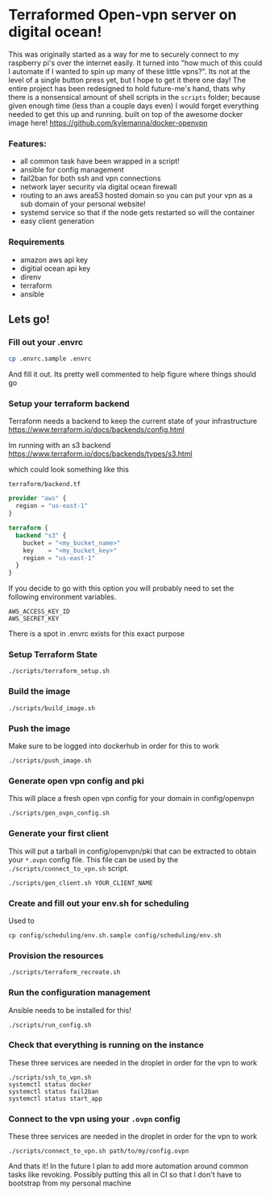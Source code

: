 # Terraformed Open-vpn server on digital ocean!

This was originally started as a way for me to securely connect to my raspberry pi's over the internet easily. It turned into "how much of this could I automate if I wanted to spin up many of these little vpns?". Its not at the level of a single button press yet, but I hope to get it there one day! The entire project has been redesigned to hold future-me's hand, thats why there is a nonsensical amount of shell scripts in the `scripts` folder; because given enough time (less than a couple days even) I would forget everything needed to get this up and running. built on top of the awesome docker image here! https://github.com/kylemanna/docker-openvpn 

### Features:
- all common task have been wrapped in a script!
- ansible for config management
- fail2ban for both ssh and vpn connections
- network layer security via digital ocean firewall
- routing to an aws area53 hosted domain so you can put your vpn
  as a sub domain of your personal website!
- systemd service so that if the node gets restarted so will the container
- easy client generation

### Requirements
- amazon aws api key
- digitial ocean api key
- direnv
- terraform
- ansible

## Lets go!

### Fill out your .envrc
```sh
cp .envrc.sample .envrc
```
And fill it out. Its pretty well commented to help figure where things should go

### Setup your terraform backend

Terraform needs a backend to keep the current state of your infrastructure
https://www.terraform.io/docs/backends/config.html

Im running with an s3 backend
https://www.terraform.io/docs/backends/types/s3.html

which could look something like this

```
terraform/backend.tf
```
```tf
provider "aws" {
  region = "us-east-1"
}

terraform {
  backend "s3" {
    bucket = "<my_bucket_name>"
    key    = "<my_bucket_key>"
    region = "us-east-1"
  }
}
```

If you decide to go with this option you will probably need to set the following environment variables.

```
AWS_ACCESS_KEY_ID
AWS_SECRET_KEY
```

There is a spot in .envrc exists for this exact purpose

### Setup Terraform State

```
./scripts/terraform_setup.sh
```

### Build the image

```
./scripts/build_image.sh
```

### Push the image

Make sure to be logged into dockerhub in order for this to work

```
./scripts/push_image.sh
```

### Generate open vpn config  and pki
This will place a fresh open vpn config for your domain in config/openvpn

```
./scripts/gen_ovpn_config.sh
```

### Generate your first client
This will put a tarball in config/openvpn/pki that can be extracted to obtain your `*.ovpn` config file. This file can be used by the
`./scripts/connect_to_vpn.sh` script.

```
./scripts/gen_client.sh YOUR_CLIENT_NAME
```


### Create and fill out your env.sh for scheduling

Used to

```
cp config/scheduling/env.sh.sample config/scheduling/env.sh
```

### Provision the resources
```
./scripts/terraform_recreate.sh
```

### Run the configuration management

Ansible needs to be installed for this!
```
./scripts/run_config.sh
```

### Check that everything is running on the instance

These three services are needed in the droplet in order for the vpn to work

```
./scripts/ssh_to_vpn.sh
systemctl status docker
systemctl status fail2ban
systemctl status start_app
```

### Connect to the vpn using your `.ovpn` config

These three services are needed in the droplet in order for the vpn to work

```
./scripts/connect_to_vpn.sh path/to/my/config.ovpn
```

And thats it! In the future I plan to add more automation around common tasks like revoking. Possibly putting this all in CI so
that I don't have to bootstrap from my personal machine